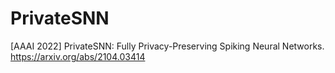 # PrivateSNN
[AAAI 2022] PrivateSNN: Fully Privacy-Preserving Spiking Neural Networks. https://arxiv.org/abs/2104.03414
